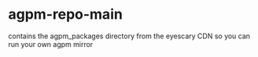 # agpm-repo-main
contains the agpm_packages directory from the eyescary CDN so you can run your own agpm mirror
